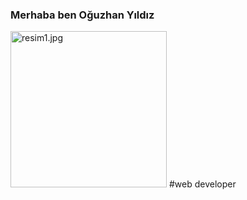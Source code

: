 ### Merhaba ben Oğuzhan Yıldız
<img src="https://avatars.githubusercontent.com/u/58153760?v=4" alt="resim1.jpg" width="250">
#web developer
